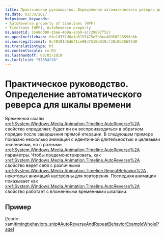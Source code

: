 ```yaml
---
title: Практическое руководство. Определение автоматического реверса для шкалы времени
ms.date: 03/30/2017
helpviewer_keywords:
- AutoReverse property of timelines [WPF]
- Timelines [WPF], AutoReverse property
ms.assetid: 1648dd90-1bee-409a-ac69-ac729867f557
ms.openlocfilehash: 0fe2d337d8afa5197475e5b9ee40950226596e8b
ms.sourcegitcommit: 0c48191d6d641ce88d7510e319cf38c0e35697d0
ms.translationtype: MT
ms.contentlocale: ru-RU
ms.lasthandoff: 03/05/2019
ms.locfileid: "57354210"
---
```

# <a name="how-to-specify-whether-a-timeline-automatically-reverses"></a>Практическое руководство. Определение автоматического реверса для шкалы времени
Временной шкалы <xref:System.Windows.Media.Animation.Timeline.AutoReverse%2A> свойство определяет, будет ли он воспроизводиться в обратном порядке после завершения прямой итерации. В следующем примере показано несколько анимаций с идентичной длительностью и целевыми значениями, но с разными <xref:System.Windows.Media.Animation.Timeline.AutoReverse%2A> параметры. Чтобы продемонстрировать, как <xref:System.Windows.Media.Animation.Timeline.AutoReverse%2A> свойство ведет себя с различными <xref:System.Windows.Media.Animation.Timeline.RepeatBehavior%2A> , некоторых анимаций настроены для повторения. Последняя анимация показывает как <xref:System.Windows.Media.Animation.Timeline.AutoReverse%2A> свойство работает с вложенными временными шкалами.  
  
## <a name="example"></a>Пример  
 [!code-xaml[timingbehaviors_snip#AutoReverseAndRepeatBehaviorExampleWholePage](~/samples/snippets/csharp/VS_Snippets_Wpf/timingbehaviors_snip/CSharp/AutoReverseExample.xaml#autoreverseandrepeatbehaviorexamplewholepage)]
